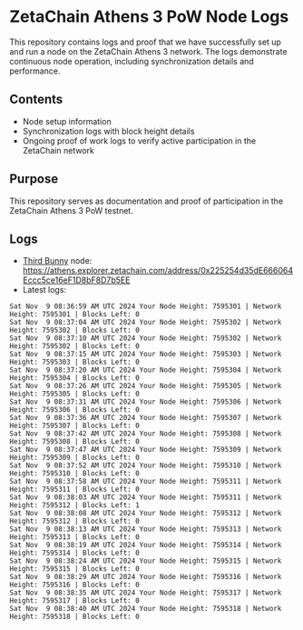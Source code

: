 # ZetaChain Athens 3 PoW Node Logs
This repository contains logs and proof that we have successfully set up and run a node on the ZetaChain Athens 3 network. The logs demonstrate continuous node operation, including synchronization details and performance.

## Contents
- Node setup information
- Synchronization logs with block height details
- Ongoing proof of work logs to verify active participation in the ZetaChain network

## Purpose
This repository serves as documentation and proof of participation in the ZetaChain Athens 3 PoW testnet.

## Logs

- [Third Bunny](https://thirdbunny.xyz/) node: https://athens.explorer.zetachain.com/address/0x225254d35dE666064Eccc5ce16eF1D8bF8D7b5EE
- Latest logs:
```
Sat Nov  9 08:36:59 AM UTC 2024 Your Node Height: 7595301 | Network Height: 7595301 | Blocks Left: 0
Sat Nov  9 08:37:04 AM UTC 2024 Your Node Height: 7595302 | Network Height: 7595302 | Blocks Left: 0
Sat Nov  9 08:37:10 AM UTC 2024 Your Node Height: 7595302 | Network Height: 7595302 | Blocks Left: 0
Sat Nov  9 08:37:15 AM UTC 2024 Your Node Height: 7595303 | Network Height: 7595303 | Blocks Left: 0
Sat Nov  9 08:37:20 AM UTC 2024 Your Node Height: 7595304 | Network Height: 7595304 | Blocks Left: 0
Sat Nov  9 08:37:26 AM UTC 2024 Your Node Height: 7595305 | Network Height: 7595305 | Blocks Left: 0
Sat Nov  9 08:37:31 AM UTC 2024 Your Node Height: 7595306 | Network Height: 7595306 | Blocks Left: 0
Sat Nov  9 08:37:36 AM UTC 2024 Your Node Height: 7595307 | Network Height: 7595307 | Blocks Left: 0
Sat Nov  9 08:37:42 AM UTC 2024 Your Node Height: 7595308 | Network Height: 7595308 | Blocks Left: 0
Sat Nov  9 08:37:47 AM UTC 2024 Your Node Height: 7595309 | Network Height: 7595309 | Blocks Left: 0
Sat Nov  9 08:37:52 AM UTC 2024 Your Node Height: 7595310 | Network Height: 7595310 | Blocks Left: 0
Sat Nov  9 08:37:58 AM UTC 2024 Your Node Height: 7595311 | Network Height: 7595311 | Blocks Left: 0
Sat Nov  9 08:38:03 AM UTC 2024 Your Node Height: 7595311 | Network Height: 7595312 | Blocks Left: 1
Sat Nov  9 08:38:08 AM UTC 2024 Your Node Height: 7595312 | Network Height: 7595312 | Blocks Left: 0
Sat Nov  9 08:38:13 AM UTC 2024 Your Node Height: 7595313 | Network Height: 7595313 | Blocks Left: 0
Sat Nov  9 08:38:19 AM UTC 2024 Your Node Height: 7595314 | Network Height: 7595314 | Blocks Left: 0
Sat Nov  9 08:38:24 AM UTC 2024 Your Node Height: 7595315 | Network Height: 7595315 | Blocks Left: 0
Sat Nov  9 08:38:29 AM UTC 2024 Your Node Height: 7595316 | Network Height: 7595316 | Blocks Left: 0
Sat Nov  9 08:38:35 AM UTC 2024 Your Node Height: 7595317 | Network Height: 7595317 | Blocks Left: 0
Sat Nov  9 08:38:40 AM UTC 2024 Your Node Height: 7595318 | Network Height: 7595318 | Blocks Left: 0
```
